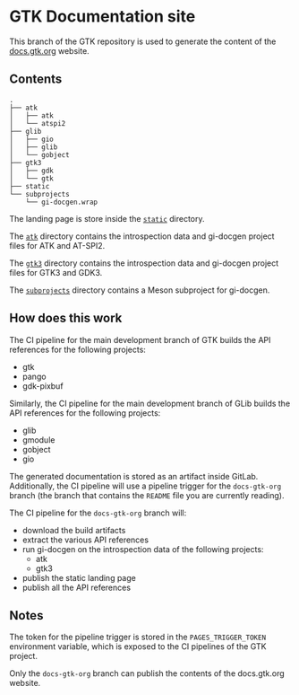 GTK Documentation site
======================

This branch of the GTK repository is used to generate the content of the
[docs.gtk.org](https://docs.gtk.org) website.

Contents
--------

```
.
├── atk
│   ├── atk
│   └── atspi2
├── glib
│   ├── gio
│   ├── glib
│   └── gobject
├── gtk3
│   ├── gdk
│   └── gtk
├── static
└── subprojects
    └── gi-docgen.wrap
```

The landing page is store inside the [`static`](./static) directory.

The [`atk`](./atk) directory contains the introspection data and gi-docgen
project files for ATK and AT-SPI2.

The [`gtk3`](./gtk3) directory contains the introspection data and gi-docgen
project files for GTK3 and GDK3.

The [`subprojects`](./subprojects) directory contains a Meson subproject for
gi-docgen.

How does this work
------------------

The CI pipeline for the main development branch of GTK builds the API
references for the following projects:

 - gtk
 - pango
 - gdk-pixbuf

Similarly, the CI pipeline for the main development branch of GLib builds
the API references for the following projects:

 - glib
 - gmodule
 - gobject
 - gio

The generated documentation is stored as an artifact inside GitLab.
Additionally, the CI pipeline will use a pipeline trigger for the
`docs-gtk-org` branch (the branch that contains the `README` file you are
currently reading).

The CI pipeline for the `docs-gtk-org` branch will:

 - download the build artifacts
 - extract the various API references
 - run gi-docgen on the introspection data of the following projects:
   - atk
   - gtk3
 - publish the static landing page
 - publish all the API references

Notes
-----

The token for the pipeline trigger is stored in the `PAGES_TRIGGER_TOKEN`
environment variable, which is exposed to the CI pipelines of the GTK
project.

Only the `docs-gtk-org` branch can publish the contents of the docs.gtk.org
website.
